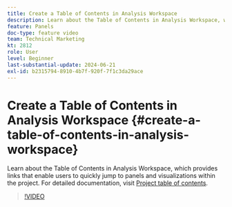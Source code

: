 ```yaml
---
title: Create a Table of Contents in Analysis Workspace
description: Learn about the Table of Contents in Analysis Workspace, which provides links that enable users to quickly jump to panels and visualizations within the project.
feature: Panels
doc-type: feature video
team: Technical Marketing
kt: 2812
role: User
level: Beginner
last-substantial-update: 2024-06-21
exl-id: b2315794-8910-4b7f-920f-7f1c3da29ace
---
```

# Create a Table of Contents in Analysis Workspace {#create-a-table-of-contents-in-analysis-workspace}

Learn about the Table of Contents in Analysis Workspace, which provides links that enable users to quickly jump to panels and visualizations within the project. For detailed documentation, visit [Project table of contents](https://experienceleague.adobe.com/en/docs/analytics/analyze/analysis-workspace/build-workspace-project/project-table-of-contents).

>[!VIDEO](https://video.tv.adobe.com/v/26990/?quality=12&learn=on)
